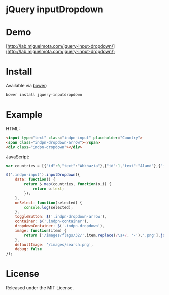 # jQuery inputDropdown

# Demo

[http://lab.miguelmota.com/jquery-input-dropdown/](http://lab.miguelmota.com/jquery-input-dropdown/)

# Install

Available via [bower](http://bower.io/):

```bash
bower install jquery-inputdropdown
```

# Example

HTML:

```html
<input type="text" class="indpn-input" placeholder="Country">
<span class="indpn-dropdown-arrow"></span>
<div class="indpn-dropdown"></div>
```

JavaScript:

```javascript
var countries = [{"id":0,"text":"Abkhazia"},{"id":1,"text":"Aland"},{"id":2,"text":"Albania"}];

$('.indpn-input').inputDropdown({
    data: function() {
        return $.map(countries, function(o,i) {
            return o.text;
        });
    },
    onSelect: function(selected) {
        console.log(selected);
    },
    toggleButton: $('.indpn-dropdown-arrow'),
    container: $('.indpn-container'),
    dropdownContainer: $('.indpn-dropdown'),
    image: function(item) {
        return ['/images/flags/32/',item.replace(/\s+/, '-'),'.png'].join('');
    },
    defaultImage: '/images/search.png',
    debug: false
});
```

# License

Released under the MIT License.
